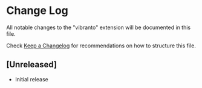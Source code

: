 # Change Log

All notable changes to the "vibranto" extension will be documented in this file.

Check [Keep a Changelog](http://keepachangelog.com/) for recommendations on how to structure this file.

## [Unreleased]

- Initial release

